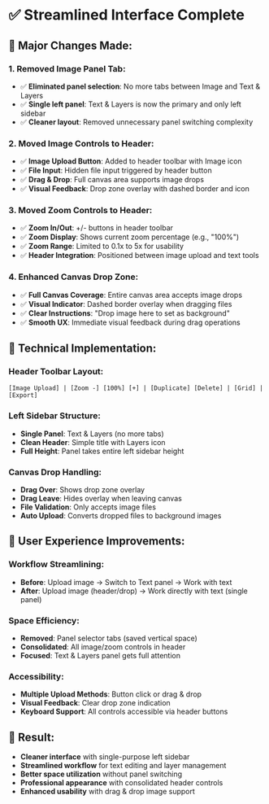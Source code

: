 # ✅ Streamlined Interface Complete

## 🎯 Major Changes Made:

### **1. Removed Image Panel Tab:**
- ✅ **Eliminated panel selection**: No more tabs between Image and Text & Layers
- ✅ **Single left panel**: Text & Layers is now the primary and only left sidebar
- ✅ **Cleaner layout**: Removed unnecessary panel switching complexity

### **2. Moved Image Controls to Header:**
- ✅ **Image Upload Button**: Added to header toolbar with Image icon
- ✅ **File Input**: Hidden file input triggered by header button
- ✅ **Drag & Drop**: Full canvas area supports image drops
- ✅ **Visual Feedback**: Drop zone overlay with dashed border and icon

### **3. Moved Zoom Controls to Header:**
- ✅ **Zoom In/Out**: +/- buttons in header toolbar
- ✅ **Zoom Display**: Shows current zoom percentage (e.g., "100%")
- ✅ **Zoom Range**: Limited to 0.1x to 5x for usability
- ✅ **Header Integration**: Positioned between image upload and text tools

### **4. Enhanced Canvas Drop Zone:**
- ✅ **Full Canvas Coverage**: Entire canvas area accepts image drops
- ✅ **Visual Indicator**: Dashed border overlay when dragging files
- ✅ **Clear Instructions**: "Drop image here to set as background"
- ✅ **Smooth UX**: Immediate visual feedback during drag operations

## 🔧 Technical Implementation:

### **Header Toolbar Layout:**
```
[Image Upload] | [Zoom -] [100%] [+] | [Duplicate] [Delete] | [Grid] | [Export]
```

### **Left Sidebar Structure:**
- **Single Panel**: Text & Layers (no more tabs)
- **Clean Header**: Simple title with Layers icon
- **Full Height**: Panel takes entire left sidebar height

### **Canvas Drop Handling:**
- **Drag Over**: Shows drop zone overlay
- **Drag Leave**: Hides overlay when leaving canvas
- **File Validation**: Only accepts image files
- **Auto Upload**: Converts dropped files to background images

## 📱 User Experience Improvements:

### **Workflow Streamlining:**
- **Before**: Upload image → Switch to Text panel → Work with text
- **After**: Upload image (header/drop) → Work directly with text (single panel)

### **Space Efficiency:**
- **Removed**: Panel selector tabs (saved vertical space)
- **Consolidated**: All image/zoom controls in header
- **Focused**: Text & Layers panel gets full attention

### **Accessibility:**
- **Multiple Upload Methods**: Button click or drag & drop
- **Visual Feedback**: Clear drop zone indication
- **Keyboard Support**: All controls accessible via header buttons

## 🎨 Result:
- **Cleaner interface** with single-purpose left sidebar
- **Streamlined workflow** for text editing and layer management
- **Better space utilization** without panel switching
- **Professional appearance** with consolidated header controls
- **Enhanced usability** with drag & drop image support
